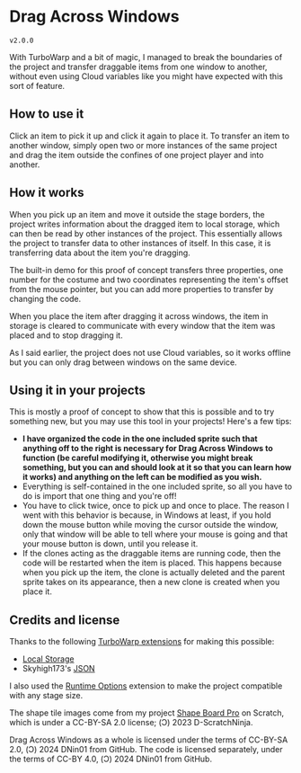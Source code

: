 # Drag Across Windows

`v2.0.0`

With TurboWarp and a bit of magic, I managed to break the boundaries of the project and transfer draggable items from one window to another, without even using Cloud variables like you might have expected with this sort of feature.

## How to use it

Click an item to pick it up and click it again to place it. To transfer an item to another window, simply open two or more instances of the same project and drag the item outside the confines of one project player and into another.

## How it works

When you pick up an item and move it outside the stage borders, the project writes information about the dragged item to local storage, which can then be read by other instances of the project. This essentially allows the project to transfer data to other instances of itself. In this case, it is transferring data about the item you're dragging.

The built-in demo for this proof of concept transfers three properties, one number for the costume and two coordinates representing the item's offset from the mouse pointer, but you can add more properties to transfer by changing the code.

When you place the item after dragging it across windows, the item in storage is cleared to communicate with every window that the item was placed and to stop dragging it.

As I said earlier, the project does not use Cloud variables, so it works offline but you can only drag between windows on the same device.

## Using it in your projects

This is mostly a proof of concept to show that this is possible and to try something new, but you may use this tool in your projects! Here's a few tips:

- **I have organized the code in the one included sprite such that anything off to the right is necessary for Drag Across Windows to function (be careful modifying it, otherwise you might break something, but you can and should look at it so that you can learn how it works) and anything on the left can be modified as you wish.**
- Everything is self-contained in the one included sprite, so all you have to do is import that one thing and you're off!
- You have to click twice, once to pick up and once to place. The reason I went with this behavior is because, in Windows at least, if you hold down the mouse button while moving the cursor outside the window, only that window will be able to tell where your mouse is going and that your mouse button is down, until you release it.
- If the clones acting as the draggable items are running code, then the code will be restarted when the item is placed. This happens because when you pick up the item, the clone is actually deleted and the parent sprite takes on its appearance, then a new clone is created when you place it.

## Credits and license

Thanks to the following [TurboWarp extensions](https://extensions.turbowarp.org/) for making this possible:
- [Local Storage](https://extensions.turbowarp.org/local-storage.js)
- Skyhigh173's [JSON](https://extensions.turbowarp.org/Skyhigh173/json.js)

I also used the [Runtime Options](https://extensions.turbowarp.org/runtime-options.js) extension to make the project compatible with any stage size.

The shape tile images come from my project [Shape Board Pro](https://scratch.mit.edu/projects/798778469/) on Scratch, which is under a CC-BY-SA 2.0 license; (Ͻ) 2023 D-ScratchNinja.

Drag Across Windows as a whole is licensed under the terms of CC-BY-SA 2.0, (Ͻ) 2024 DNin01 from GitHub. The code is licensed separately, under the terms of CC-BY 4.0, (Ͻ) 2024 DNin01 from GitHub.
